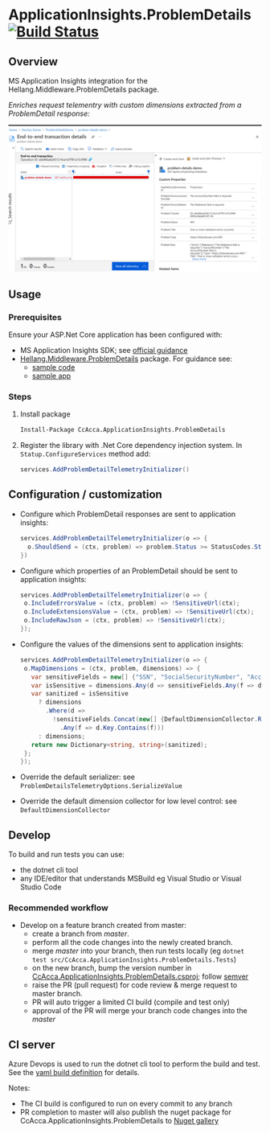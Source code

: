 # ApplicationInsights.ProblemDetails [![Build Status](https://dev.azure.com/christianacca/ApplicationInsights.ProblemDetails/_apis/build/status/christianacca.ApplicationInsights.ProblemDetails?branchName=master)](https://dev.azure.com/christianacca/ApplicationInsights.ProblemDetails/_build/latest?definitionId=7&branchName=master)

## Overview

MS Application Insights integration for the Hellang.Middleware.ProblemDetails package.

_Enriches request telementry with custom dimensions extracted from a ProblemDetail response:_

![alt text](./docs/app-insights-screenshot.png "Application Insights screenshot")

## Usage

### Prerequisites

Ensure your ASP.Net Core application has been configured with:

* MS Application Insights SDK; see [official guidance](https://docs.microsoft.com/en-us/azure/azure-monitor/app/asp-net-core)
* [Hellang.Middleware.ProblemDetails](https://www.nuget.org/packages/Hellang.Middleware.ProblemDetails) package. For guidance see:
  * [sample code](https://github.com/khellang/Middleware/blob/master/samples/ProblemDetails.Sample/Program.cs)
  * [sample app](https://github.com/christianacca/ProblemDetailsDemo/blob/master/src/ProblemDetailsDemo.Api/Startup.cs)

### Steps

1. Install package

   ```cmd
   Install-Package CcAcca.ApplicationInsights.ProblemDetails
   ```

2. Register the library with .Net Core dependency injection system. In `Statup.ConfigureServices` method add:

   ```c#
   services.AddProblemDetailTelemetryInitializer()
   ```

## Configuration / customization

* Configure which ProblemDetail responses are sent to application insights:

   ```c#
   services.AddProblemDetailTelemetryInitializer(o => {
     o.ShouldSend = (ctx, problem) => problem.Status >= StatusCodes.Status500InternalServerError;
   })
   ```

* Configure which properties of an ProblemDetail should be sent to application insights:

   ```c#
  services.AddProblemDetailTelemetryInitializer(o => {
    o.IncludeErrorsValue = (ctx, problem) => !SensitiveUrl(ctx);
    o.IncludeExtensionsValue = (ctx, problem) => !SensitiveUrl(ctx);
    o.IncludeRawJson = (ctx, problem) => !SensitiveUrl(ctx);
  });
   ```

* Configure the values of the dimensions sent to application insights:

   ```c#
   services.AddProblemDetailTelemetryInitializer(o => {
    o.MapDimensions = (ctx, problem, dimensions) => {
      var sensitiveFields = new[] {"SSN", "SocialSecurityNumber", "AccountNumber"};
      var isSensitive = dimensions.Any(d => sensitiveFields.Any(f => d.Key.Contains(f)));
      var sanitized = isSensitive
        ? dimensions
          .Where(d =>
            !sensitiveFields.Concat(new[] {DefaultDimensionCollector.RawDimensionKey})
              .Any(f => d.Key.Contains(f)))
        : dimensions;
      return new Dictionary<string, string>(sanitized);
    };
  });
   ```

* Override the default serializer: see `ProblemDetailsTelemetryOptions.SerializeValue`
* Override the default dimension collector for low level control: see `DefaultDimensionCollector`

## Develop

To build and run tests you can use:

* the dotnet cli tool
* any IDE/editor that understands MSBuild eg Visual Studio or Visual Studio Code

### Recommended workflow

* Develop on a feature branch created from master:
  * create a branch from *master*.
  * perform all the code changes into the newly created branch.
  * merge *master* into your branch, then run tests locally (eg `dotnet test src/CcAcca.ApplicationInsights.ProblemDetails.Tests`)
  * on the new branch, bump the version number in [CcAcca.ApplicationInsights.ProblemDetails.csproj](src/CcAcca.ApplicationInsights.ProblemDetails/CcAcca.ApplicationInsights.ProblemDetails.csproj); follow [semver](https://semver.org/)
  * raise the PR (pull request) for code review & merge request to master branch.
  * PR will auto trigger a limited CI build (compile and test only)
  * approval of the PR will merge your branch code changes into the *master*

## CI server

Azure Devops is used to run the dotnet cli tool to perform the build and test. See the [yaml build definition](.azure-pipelines.yml) for details.

Notes:

* The CI build is configured to run on every commit to any branch
* PR completion to master will also publish the nuget package for CcAcca.ApplicationInsights.ProblemDetails to [Nuget gallery](https://www.nuget.org/packages/CcAcca.ApplicationInsights.ProblemDetails/)
